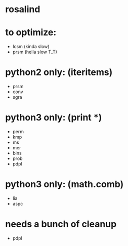 # rosalind

# to optimize:
- lcsm (kinda slow)
- prsm (hella slow T_T)

# python2 only: (iteritems)
- prsm
- conv
- sgra

# python3 only: (print *)
- perm
- kmp
- ms
- mer
- bins
- prob
- pdpl

# python3 only: (math.comb)
- lia
- aspc

# needs a bunch of cleanup
- pdpl